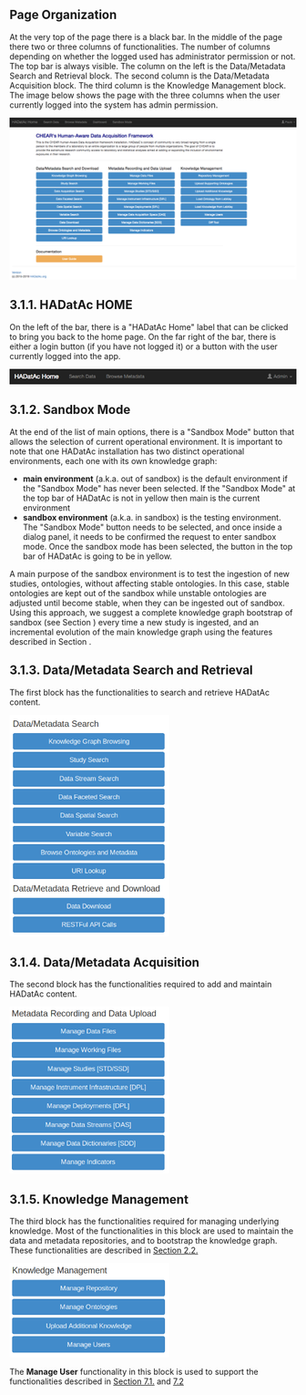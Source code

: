 ## Page Organization

At the very top of the page there is a black bar. In the middle of the page there two or three columns of functionalities. The number of columns depending on whether the logged used has administrator permission or not. The top bar is always visible. The column on the left is the Data/Metadata Search and Retrieval block. The second column is the Data/Metadata Acquisition block. The third column is the Knowledge Management block. The image below shows the page with the three columns when the user currently logged into the system has admin permission. 

![](https://raw.githubusercontent.com/paulopinheiro1234/hadatac-screenshots/master/Sec3/home-page.png)

## 3.1.1. HADatAc HOME

On the left of the bar, there is a "HADatAc Home" label that can be clicked to bring you back to the home page. On the far right of the bar, there is either a login button (if you have not logged it) or a button with the user currently logged into the app. 

![](https://raw.githubusercontent.com/paulopinheiro1234/hadatac-screenshots/master/Sec3/top-bar.png)

## 3.1.2. Sandbox Mode

At the end of the list of main options, there is a "Sandbox Mode" button that allows the selection of current operational environment. It is important to note that one HADatAc installation has two distinct operational environments, each one with its own knowledge graph:

* __main environment__ (a.k.a. out of sandbox) is the default environment if the "Sandbox Mode" has never been selected. If the "Sandbox Mode" at the top bar of HADatAc is not in yellow then main is the current environment
* __sandbox environment__ (a.k.a. in sandbox) is the testing environment. The "Sandbox Mode" button needs to be selected, and once inside a dialog panel, it needs to be confirmed the request to enter sandbox mode. Once the sandbox mode has been selected, the button in the top bar of HADatAc is going to be in yellow.

A main purpose of the sandbox environment is to test the ingestion of new studies, ontologies, without affecting stable ontologies. In this case, stable ontologies are kept out of the sandbox while unstable ontologies are adjusted until become stable, when they can be ingested out of sandbox. Using this approach, we suggest a complete knowledge graph bootstrap of sandbox (see Section ) every time a new study is ingested, and an incremental evolution of the main knowledge graph using the features described in Section . 

## 3.1.3. Data/Metadata Search and Retrieval

The first block has the functionalities to search and retrieve HADatAc content. 

<img src="https://raw.githubusercontent.com/paulopinheiro1234/hadatac-screenshots/master/Sec3/MainSearchColumn.png" width="280">

## 3.1.4. Data/Metadata Acquisition

The second block has the functionalities required to add and maintain HADatAc content. 

<img src="https://raw.githubusercontent.com/paulopinheiro1234/hadatac-screenshots/master/Sec3/MainInputColumn.png" width="280">

## 3.1.5. Knowledge Management

The third block has the functionalities required for managing underlying knowledge. Most of the functionalities in this block are used to maintain the data and metadata repositories, and to bootstrap the knowledge graph. These functionalities are described in [Section 2.2.](https://github.com/paulopinheiro1234/hadatac/wiki/2.2.-Knowledge-Graph-Bootstrap) 

<img src="https://raw.githubusercontent.com/paulopinheiro1234/hadatac-screenshots/master/Sec3/MainKnowledgeColumn.png" width="280">

The __Manage User__ functionality in this block is used to support the functionalities described in [Section 7.1.](https://github.com/paulopinheiro1234/hadatac/wiki/7.1.-Access-Network) and [7.2](https://github.com/paulopinheiro1234/hadatac/wiki/7.2.-User-Status,-Categories-and-Access-Permissions) 
